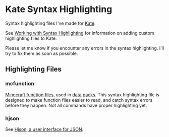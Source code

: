 # Kate Syntax Highlighting
Syntax highlighting files I've made for [Kate](https://kate-editor.org).

See [Working with Syntax Highlighting](https://docs.kde.org/stable5/en/kate/katepart/highlight.html) for information on adding custom highlighting files to Kate.

Please let me know if you encounter any errors in the syntax highlighting. I'll try to fix them as soon as possible.

## Highlighting Files
### mcfunction
[Minecraft function files](https://minecraft.fandom.com/wiki/Function_(Java_Edition)), used in [data packs](https://minecraft.fandom.com/wiki/Data_pack). This syntax highlighting file is designed to make function files easier to read, and catch syntax errors before they happen. Not all commands have proper highlighting yet.

### hjson
See [Hjson, a user interface for JSON](https://hjson.github.io).
